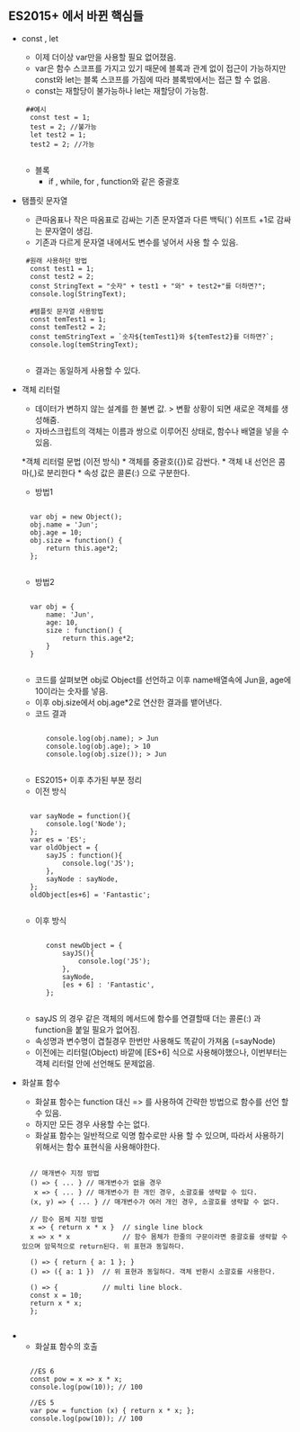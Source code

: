 ES2015+ 에서 바뀐 핵심들
-------------------

* const , let
    * 이제 더이상 var만을 사용할 필요 없어졌음.
    * var은 함수 스코프를 가지고 있기 때문에 블록과 관계 없이 접근이 가능하지만 <br>
    const와 let는 블록 스코프를 가짐에 따라 블록밖에서는 접근 할 수 없음.
    * const는 재할당이 불가능하나 let는 재할당이 가능함.
    <pre><code> ##예시
    const test = 1;
    test = 2; //불가능 
    let test2 = 1; 
    test2 = 2; //가능
    </code></pre>
    * 블록
        * if , while, for , function와 같은 중괄호

* 탬플릿 문자열
    * 큰따옴표나 작은 따옴표로 감싸는 기존 문자열과 다른 백틱(`) 쉬프트 +1로 감싸는 문자열이 생김.
    * 기존과 다르게 문자열 내에서도 변수를 넣어서 사용 할 수 있음.
    <pre><code> #원래 사용하던 방법 
    const test1 = 1;
    const test2 = 2;
    const StringText = "숫자" + test1 + "와" + test2+"를 더하면?";
    console.log(StringText);

    #탬플릿 문자열 사용방법
    const temTest1 = 1;
    const temTest2 = 2;
    const temStringText = `숫자${temTest1}와 ${temTest2}를 더하면?`;
    console.log(temStringText);
    </code></pre>
    * 결과는 동일하게 사용할 수 있다.
    
* 객체 리터럴
    * 데이터가 변하지 않는 설계를 한 불변 값. > 변활 상황이 되면 새로운 객체를 생성해줌. 
    * 자바스크립트의 객체는 이름과 쌍으로 이루어진 상태로, 함수나 배열을 넣을 수 있음.

    *객체 리터럴 문법 (이전 방식)
        * 객체를 중괄호({})로 감싼다.
        * 객체 내 선언은 콤마(,)로 분리한다
        * 속성 값은 콜론(:) 으로 구분한다.

    * 방법1
    <pre><code>
    var obj = new Object();
    obj.name = 'Jun'; 
    obj.age = 10; 
    obj.size = function() { 
        return this.age*2;
    };
    </code></pre>

    * 방법2
    <pre><code>
    var obj = {
        name: 'Jun',
        age: 10,
        size : function() {
            return this.age*2;
        }
    }
    </code></pre>

    * 코드를 살펴보면 obj로 Object를 선언하고 이후 name배열속에 Jun을, age에 10이라는 숫자를 넣음.
    * 이후 obj.size에서 obj.age*2로 연산한 결과를 뱉어낸다.
    * 코드 결과
    <pre><code>
        console.log(obj.name); > Jun
        console.log(obj.age); > 10
        console.log(obj.size()); > Jun
    </code></pre>

    * ES2015+ 이후 추가된 부분 정리
    * 이전 방식
    <pre><code>
    var sayNode = function(){
        console.log('Node');
    };
    var es = 'ES';
    var oldObject = {
        sayJS : function(){
            console.log('JS');
        },
        sayNode : sayNode,
    };
    oldObject[es+6] = 'Fantastic';
    </code></pre>

    * 이후 방식
    <pre><code>
        const newObject = {
            sayJS(){
                console.log('JS');
            },
            sayNode,
            [es + 6] : 'Fantastic',
        };
    </code></pre>
    * sayJS 의 경우 같은 객체의 메서드에 함수를 연결할때 더는 콜론(:) 과 function을 붙일 필요가 없어짐.
    * 속성명과 변수명이 겹칠경우 한번만 사용해도 똑같이 가져옴 (=sayNode)
    * 이전에는 리터럴(Object) 바깥에 [ES+6] 식으로 사용해야했으나, 이번부터는 객체 리터럴 안에 선언해도 문제없음.

* 화살표 함수
    * 화살표 함수는 function 대신 => 를 사용하여 간략한 방법으로 함수를 선언 할 수 있음.
    * 하지만 모든 경우 사용할 수는 없다.
    * 화살표 함수는 일반적으로 익명 함수로만 사용 할 수 있으며, 따라서 사용하기 위해서는 함수 표현식을 사용해야한다.

    <pre><code>
    // 매개변수 지정 방법
    () => { ... } // 매개변수가 없을 경우
     x => { ... } // 매개변수가 한 개인 경우, 소괄호를 생략할 수 있다.
    (x, y) => { ... } // 매개변수가 여러 개인 경우, 소괄호를 생략할 수 없다.

    // 함수 몸체 지정 방법
    x => { return x * x }  // single line block
    x => x * x             // 함수 몸체가 한줄의 구문이라면 중괄호를 생략할 수 있으며 암묵적으로 return된다. 위 표현과 동일하다.

    () => { return { a: 1 }; }
    () => ({ a: 1 })  // 위 표현과 동일하다. 객체 반환시 소괄호를 사용한다.

    () => {           // multi line block.
    const x = 10;
    return x * x;
    };
    </code></pre>

*
    * 화살표 함수의 호출
    <pre><code>
    //ES 6
    const pow = x => x * x;
    console.log(pow(10)); // 100

    //ES 5
    var pow = function (x) { return x * x; };
    console.log(pow(10)); // 100
    </code></pre>



    
